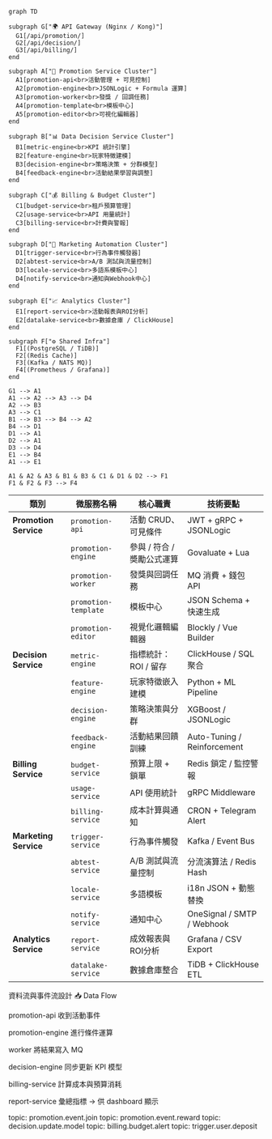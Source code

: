 ```mermaid
graph TD

subgraph G["🌍 API Gateway (Nginx / Kong)"]
  G1[/api/promotion/]
  G2[/api/decision/]
  G3[/api/billing/]
end

subgraph A["🎯 Promotion Service Cluster"]
  A1[promotion-api<br>活動管理 + 可見控制]
  A2[promotion-engine<br>JSONLogic + Formula 運算]
  A3[promotion-worker<br>發獎 / 回調任務]
  A4[promotion-template<br>模板中心]
  A5[promotion-editor<br>可視化編輯器]
end

subgraph B["📊 Data Decision Service Cluster"]
  B1[metric-engine<br>KPI 統計引擎]
  B2[feature-engine<br>玩家特徵建模]
  B3[decision-engine<br>策略決策 + 分群模型]
  B4[feedback-engine<br>活動結果學習與調整]
end

subgraph C["💰 Billing & Budget Cluster"]
  C1[budget-service<br>租戶預算管理]
  C2[usage-service<br>API 用量統計]
  C3[billing-service<br>計費與警報]
end

subgraph D["📢 Marketing Automation Cluster"]
  D1[trigger-service<br>行為事件觸發器]
  D2[abtest-service<br>A/B 測試與流量控制]
  D3[locale-service<br>多語系模板中心]
  D4[notify-service<br>通知與Webhook中心]
end

subgraph E["📈 Analytics Cluster"]
  E1[report-service<br>活動報表與ROI分析]
  E2[datalake-service<br>數據倉庫 / ClickHouse]
end

subgraph F["⚙️ Shared Infra"]
  F1[(PostgreSQL / TiDB)]
  F2[(Redis Cache)]
  F3[(Kafka / NATS MQ)]
  F4[(Prometheus / Grafana)]
end

G1 --> A1
A1 --> A2 --> A3 --> D4
A2 --> B3
A3 --> C1
B1 --> B3 --> B4 --> A2
B4 --> D1
D1 --> A1
D2 --> A1
D3 --> D4
E1 --> B4
A1 --> E1

A1 & A2 & A3 & B1 & B3 & C1 & D1 & D2 --> F1
F1 & F2 & F3 --> F4
```

| 類別                    | 微服務名稱                | 核心職責             | 技術要點                        |
| --------------------- | -------------------- | ---------------- | --------------------------- |
| **Promotion Service** | `promotion-api`      | 活動 CRUD、可見條件     | JWT + gRPC + JSONLogic      |
|                       | `promotion-engine`   | 參與 / 符合 / 奬勵公式運算 | Govaluate + Lua             |
|                       | `promotion-worker`   | 發獎與回調任務          | MQ 消費 + 錢包 API              |
|                       | `promotion-template` | 模板中心             | JSON Schema + 快速生成          |
|                       | `promotion-editor`   | 視覺化邏輯編輯器         | Blockly / Vue Builder       |
| **Decision Service**  | `metric-engine`      | 指標統計：ROI / 留存    | ClickHouse / SQL 聚合         |
|                       | `feature-engine`     | 玩家特徵嵌入建模         | Python + ML Pipeline        |
|                       | `decision-engine`    | 策略決策與分群          | XGBoost / JSONLogic         |
|                       | `feedback-engine`    | 活動結果回饋訓練         | Auto-Tuning / Reinforcement |
| **Billing Service**   | `budget-service`     | 預算上限 + 鎖單        | Redis 鎖定 / 監控警報             |
|                       | `usage-service`      | API 使用統計         | gRPC Middleware             |
|                       | `billing-service`    | 成本計算與通知          | CRON + Telegram Alert       |
| **Marketing Service** | `trigger-service`    | 行為事件觸發           | Kafka / Event Bus           |
|                       | `abtest-service`     | A/B 測試與流量控制      | 分流演算法 / Redis Hash          |
|                       | `locale-service`     | 多語模板             | i18n JSON + 動態替換            |
|                       | `notify-service`     | 通知中心             | OneSignal / SMTP / Webhook  |
| **Analytics Service** | `report-service`     | 成效報表與ROI分析       | Grafana / CSV Export        |
|                       | `datalake-service`   | 數據倉庫整合           | TiDB + ClickHouse ETL       |


資料流與事件流設計
📥 Data Flow

promotion-api 收到活動事件

promotion-engine 進行條件運算

worker 將結果寫入 MQ

decision-engine 同步更新 KPI 模型

billing-service 計算成本與預算消耗

report-service 彙總指標 → 供 dashboard 顯示

topic: promotion.event.join
topic: promotion.event.reward
topic: decision.update.model
topic: billing.budget.alert
topic: trigger.user.deposit
